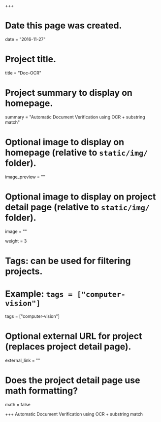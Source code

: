 +++
# Date this page was created.
date = "2016-11-27"

# Project title.
title = "Doc-OCR"

# Project summary to display on homepage.
summary = "Automatic Document Verification using OCR + substring match"

# Optional image to display on homepage (relative to `static/img/` folder).
image_preview = ""

# Optional image to display on project detail page (relative to `static/img/` folder).
image = ""

weight = 3

# Tags: can be used for filtering projects.
# Example: `tags = ["computer-vision"]`
tags = ["computer-vision"]

# Optional external URL for project (replaces project detail page).
external_link = ""

# Does the project detail page use math formatting?
math = false

+++
Automatic Document Verification using OCR + substring match
